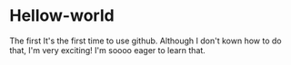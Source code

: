 # Hellow-world
The first 
It's the first time to use github. Although I don't kown how to do that, I'm very exciting!
I'm soooo eager to learn that.
